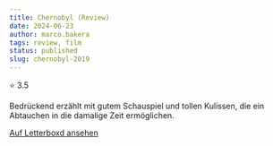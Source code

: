 ```yaml
---
title: Chernobyl (Review)
date: 2024-06-23
author: marco.bakera
tags: review, film
status: published
slug: chernobyl-2019
---
```


⭐ 3.5

Bedrückend erzählt mit gutem Schauspiel und tollen Kulissen, die ein Abtauchen in die damalige Zeit ermöglichen.

[Auf Letterboxd ansehen](https://boxd.it/6JoZqF)

